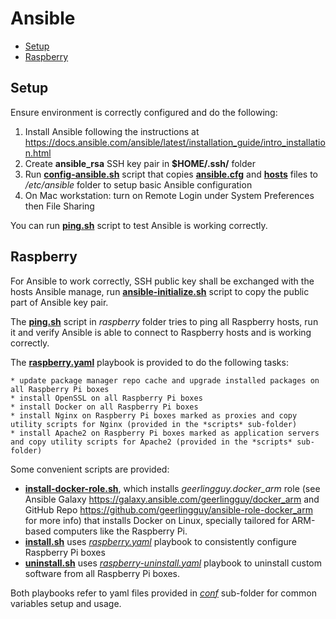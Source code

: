 # Ansible
- [Setup](#setup)
- [Raspberry](#raspberry)

## Setup
Ensure environment is correctly configured and do the following:
1. Install Ansible following the instructions at https://docs.ansible.com/ansible/latest/installation_guide/intro_installation.html
2. Create **ansible_rsa** SSH key pair in **$HOME/.ssh/** folder
3. Run **[config-ansible.sh](config-ansible.sh)** script that copies **[ansible.cfg](ansible.cfg)** and **[hosts](hosts)** files to */etc/ansible* folder to setup basic Ansible configuration
4. On Mac workstation: turn on Remote Login under System Preferences then File Sharing

You can run **[ping.sh](ping.sh)** script to test Ansible is working correctly.

## Raspberry
For Ansible to work correctly, SSH public key shall be exchanged with the hosts Ansible manage, run **[ansible-initialize.sh](raspberry/ansible-initialize.sh)** script to copy the public part of Ansible key pair.

The **[ping.sh](raspberry/ping.sh)** script in *raspberry* folder tries to ping all Raspberry hosts, run it and verify Ansible is able to connect to Raspberry hosts and is working correctly.

The **[raspberry.yaml](raspberry/raspberry.yaml)** playbook is provided to do the following tasks:

    * update package manager repo cache and upgrade installed packages on all Raspberry Pi boxes
    * install OpenSSL on all Raspberry Pi boxes
    * install Docker on all Raspberry Pi boxes
    * install Nginx on Raspberry Pi boxes marked as proxies and copy utility scripts for Nginx (provided in the *scripts* sub-folder)
    * install Apache2 on Raspberry Pi boxes marked as application servers and copy utility scripts for Apache2 (provided in the *scripts* sub-folder)

Some convenient scripts are provided:
* **[install-docker-role.sh](raspberry/install-docker-role.sh)**, which installs *geerlingguy.docker_arm* role (see Ansible Galaxy https://galaxy.ansible.com/geerlingguy/docker_arm and GitHub Repo https://github.com/geerlingguy/ansible-role-docker_arm for more info) that installs Docker on Linux, specially tailored for ARM-based computers like the Raspberry Pi.
* **[install.sh](raspberry/install.sh)** uses *[raspberry.yaml](raspberry/raspberry.yaml)* playbook to consistently configure Raspberry Pi boxes 
* **[uninstall.sh](raspberry/uninstall.sh)** uses *[raspberry-uninstall.yaml](raspberry/raspberry-uninstall.yaml)* playbook to uninstall custom software from all Raspberry Pi boxes.

Both playbooks refer to yaml files provided in *[conf](raspberry/conf)* sub-folder for common variables setup and usage.
